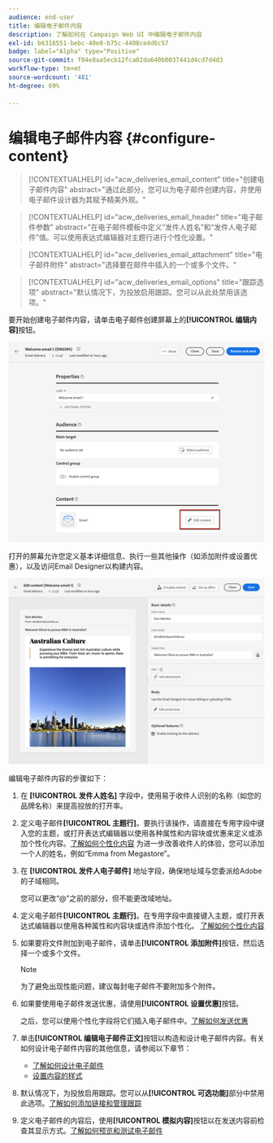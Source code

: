 ```yaml
---
audience: end-user
title: 编辑电子邮件内容
description: 了解如何在 Campaign Web UI 中编辑电子邮件内容
exl-id: b6316551-bebc-40e0-b75c-4408ce4d6c57
badge: label="Alpha" type="Positive"
source-git-commit: f04e8aa5ecb12fca02da640b0037441d4cd7d4d3
workflow-type: tm+mt
source-wordcount: '481'
ht-degree: 69%

---
```


# 编辑电子邮件内容 {#configure-content}

>[!CONTEXTUALHELP]
>id="acw_deliveries_email_content"
>title="创建电子邮件内容"
>abstract="通过此部分，您可以为电子邮件创建内容，并使用电子邮件设计器为其赋予精美外观。"

>[!CONTEXTUALHELP]
>id="acw_deliveries_email_header"
>title="电子邮件参数"
>abstract="在电子邮件模板中定义“发件人姓名”和“发件人电子邮件”值。可以使用表达式编辑器对主题行进行个性化设置。"

>[!CONTEXTUALHELP]
>id="acw_deliveries_email_attachment"
>title="电子邮件附件"
>abstract="选择要在邮件中插入的一个或多个文件。"

>[!CONTEXTUALHELP]
>id="acw_deliveries_email_options"
>title="跟踪选项"
>abstract="默认情况下，为投放启用跟踪。您可以从此处禁用该选项。"

要开始创建电子邮件内容，请单击电子邮件创建屏幕上的&#x200B;**[!UICONTROL 编辑内容]**&#x200B;按钮。[](../email/create-email.md)

![](assets/email-edit-content.png)

打开的屏幕允许您定义基本详细信息、执行一些其他操作（如添加附件或设置优惠），以及访问Email Designer以构建内容。

![](assets/email-edit-content-dashboard.png)

编辑电子邮件内容的步骤如下：

1. 在 **[!UICONTROL 发件人姓名]** 字段中，使用易于收件人识别的名称（如您的品牌名称）来提高投放的打开率。

1. 定义电子邮件&#x200B;**[!UICONTROL 主题行]**。要执行该操作，请直接在专用字段中键入您的主题，或打开表达式编辑器以使用各种属性和内容块或优惠来定义或添加个性化内容。[了解如何个性化内容](../personalization/personalize.md)
为进一步改善收件人的体验，您可以添加一个人的姓名，例如“Emma from Megastore”。

1. 在 **[!UICONTROL 发件人电子邮件]** 地址字段，确保地址域与您委派给Adobe的子域相同。

   您可以更改“@”之前的部分，但不能更改域地址。

   <!--In the Reply address text fields, the sender's address is used by default for replies. However, Adobe recommends using an existing real address such as your brand's customer care. In this case, if a recipient sends a reply, the customer care will be able to handle it.-->

1. 定义电子邮件&#x200B;**[!UICONTROL 主题行]**。在专用字段中直接键入主题，或打开表达式编辑器以使用各种属性和内容块或选件添加个性化。 [了解如何个性化内容](../personalization/personalize.md)

1. 如果要将文件附加到电子邮件，请单击&#x200B;**[!UICONTROL 添加附件]**&#x200B;按钮，然后选择一个或多个文件。

   >[!NOTE]
   >
   >    为了避免出现性能问题，建议每封电子邮件不要附加多个附件。

   <!--limitation on size + number of files?-->

1. 如果要使用电子邮件发送优惠，请使用&#x200B;**[!UICONTROL 设置优惠]**&#x200B;按钮。

   之后，您可以使用个性化字段将它们插入电子邮件中。[了解如何发送优惠](offers.md)

1. 单击&#x200B;**[!UICONTROL 编辑电子邮件正文]**&#x200B;按钮以构造和设计电子邮件内容。有关如何设计电子邮件内容的其他信息，请参阅以下章节：

   * [了解如何设计电子邮件](create-email-content.md)
   * [设置内容的样式](get-started-email-style.md)

1. 默认情况下，为投放启用跟踪。您可以从&#x200B;**[!UICONTROL 可选功能]**&#x200B;部分中禁用此选项。[了解如何添加链接和管理跟踪](message-tracking.md)

1. 定义电子邮件的内容后，使用&#x200B;**[!UICONTROL 模拟内容]**&#x200B;按钮以在发送内容前检查其显示方式。[了解如何预览和测试电子邮件](../preview-test/preview-test.md)
